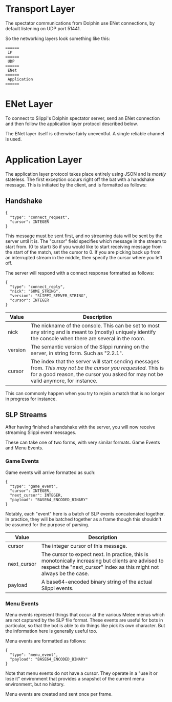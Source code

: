 # Transport Layer
The spectator communications from Dolphin use ENet connections, by default listening on UDP port 51441.

So the networking layers look something like this:

```
======
 IP
======
 UDP
======
 ENet
======
 Application
======
```

# ENet Layer
To connect to Slippi's Dolphin spectator server, send an ENet connection and then follow the application layer protocol described below.

The ENet layer itself is otherwise fairly uneventful. A single reliable channel is used.

# Application Layer
The application layer protocol takes place entirely using JSON and is *mostly* stateless. The first exception occurs right off the bat with a handshake message. This is initiated by the client, and is formatted as follows:

## Handshake

```
{
  "type": "connect_request",
  "cursor": INTEGER
}
```

This message must be sent first, and no streaming data will be sent by the server until it is. The "cursor" field specifies which message in the stream to start from. (0 to start) So if you would like to start receiving message from the start of the match, set the cursor to 0. If you are picking back up from an interrupted stream in the middle, then specify the cursor where you left off.

The server will respond with a connect response formatted as follows:

```
{
  "type": "connect_reply",
  "nick": "SOME_STRING",  
  "version": "SLIPPI_SEMVER_STRING",
  "cursor": INTEGER
}
```

| Value | Description |
| ---- | ----------- |
| nick | The nickname of the console. This can be set to most any string and is meant to (mostly) uniquely identify the console when there are several in the room. |
| version | The semantic version of the Slippi running on the server, in string form. Such as "2.2.1". |
| cursor | The index that the server will start sending messages from. *This may not be the cursor you requested*. This is for a good reason, the cursor you asked for may not be valid anymore, for instance. |

This can commonly happen when you try to rejoin a match that is no longer in progress for instance.

## SLP Streams
After having finished a handshake with the server, you will now receive streaming Slippi event messages.

These can take one of two forms, with very similar formats. Game Events and Menu Events.

### Game Events

Game events will arrive formatted as such:

```
{
  "type": "game_event",
  "cursor": INTEGER,
  "next_cursor": INTEGER,
  "payload": "BASE64_ENCODED_BINARY"
}
```

Notably, each "event" here is a batch of SLP events concatenated together. In practice, they will be batched together as a frame though this shouldn't be assumed for the purpose of parsing.


| Value | Description |
| ---- | ----------- |
| cursor | The integer cursor of this message. |
| next_cursor | The cursor to expect next. In practice, this is monotonically increasing but clients are advised to respect the "next_cursor" index as this might not always be the case. |
| payload | A base64-encoded binary string of the actual Slippi events.|

### Menu Events

Menu events represent things that occur at the various Melee menus which are not captured by the SLP file format. These events are useful for bots in particular, so that the bot is able to do things like pick its own character. But the information here is generally useful too.

Menu events are formatted as follows:

```
{
  "type": "menu_event",
  "payload": "BASE64_ENCODED_BINARY"
}
```

Note that menu events do not have a cursor. They operate in a "use it or lose it" environment that provides a snapshot of the current menu environment, but no history.

Menu events are created and sent once per frame.
